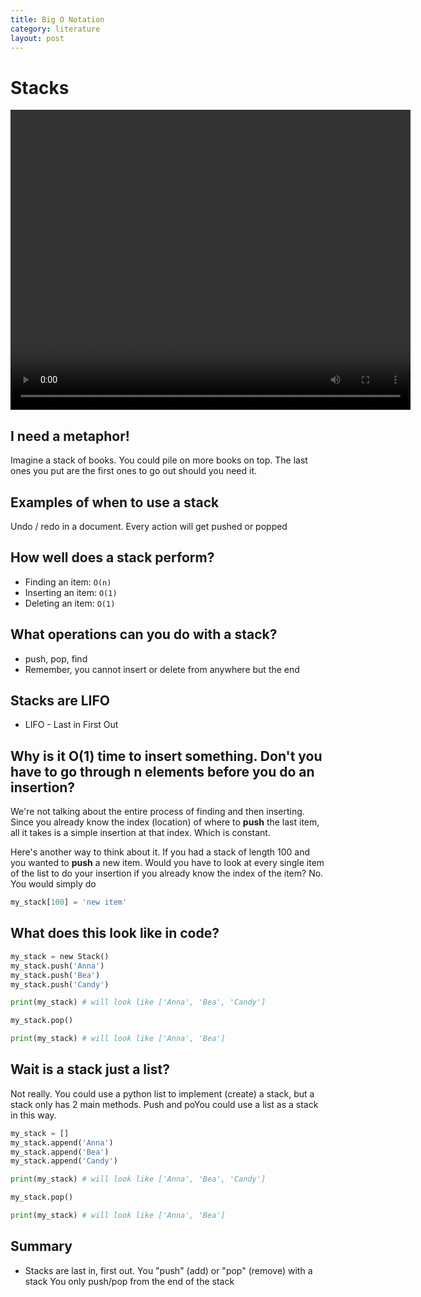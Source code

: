 ```yaml
---
title: Big O Notation
category: literature
layout: post
---
```


# Stacks

<video width="640" height="480" autoPlay playsinline controls controlsList="nofullscreen nodownload novolume" >
  <source type="video/mp4" src="{{ site.markdown_url }}/1-stacks/stack.mp4"></source>
  <p>Your browser does not support the video element.</p>
</video>


## I need a metaphor!

Imagine a stack of books. You could pile on more books on top. The last ones you put are the first ones to go out should you need it.

## Examples of when to use a stack

Undo / redo in a document. Every action will get pushed or popped

## How well does a stack perform?

* Finding an item: ```O(n)```
* Inserting an item: `O(1)`
* Deleting an item: `O(1)`


## What operations can you do with a stack?

* push, pop, find
* Remember, you cannot insert or delete from anywhere but the end

## Stacks are LIFO

* LIFO - Last in First Out

## Why is it O(1) time to insert something. Don't you have to go through n elements before you do an insertion?

We're not talking about the entire process of finding and then inserting.
Since you already know the index (location) of where to **push** the last item,
all it takes is a simple insertion at that index. Which is constant.


Here's another way to think about it. If you had a stack of length 100 and you
wanted to **push** a new item. Would you have to look at every single item of the list
to do your insertion if you already know the index of the item? No. You would simply do

```python
my_stack[100] = 'new item'
```

## What does this look like in code?

```python
my_stack = new Stack()
my_stack.push('Anna')
my_stack.push('Bea')
my_stack.push('Candy')

print(my_stack) # will look like ['Anna', 'Bea', 'Candy']

my_stack.pop()

print(my_stack) # will look like ['Anna', 'Bea']
```

## Wait is a stack just a list?

Not really. You could use a python list to implement (create) a stack, but a stack only has
2 main methods. Push and poYou could use a list as a stack in this way.

```python
my_stack = []
my_stack.append('Anna')
my_stack.append('Bea')
my_stack.append('Candy')

print(my_stack) # will look like ['Anna', 'Bea', 'Candy']

my_stack.pop()

print(my_stack) # will look like ['Anna', 'Bea']
```


## Summary

* Stacks are last in, first out. You "push" (add) or "pop" (remove) with a stack
You only push/pop from the end of the stack
